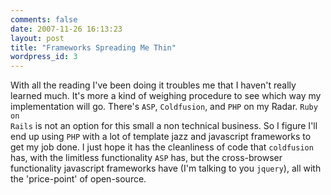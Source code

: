 ```yaml
---
comments: false
date: 2007-11-26 16:13:23
layout: post
title: "Frameworks Spreading Me Thin"
wordpress_id: 3
---
```


With all the reading I've been doing it troubles me that I haven't really learned much. It's more a kind of weighing procedure to see which way my implementation will go. There's <code>ASP</code>, <code>Coldfusion</code>, and <code>PHP</code> on my Radar. <code>Ruby on Rails</code> is not an option for this small a non technical business. So I figure I'll end up using <code>PHP</code> with a lot of template jazz and javascript frameworks to get my job done. I just hope it has the cleanliness of code that <code>coldfusion</code> has, with the limitless functionality <code>ASP</code> has, but the cross-browser functionality javascript frameworks have (I'm talking to you <code>jquery</code>), all with the 'price-point' of open-source.
